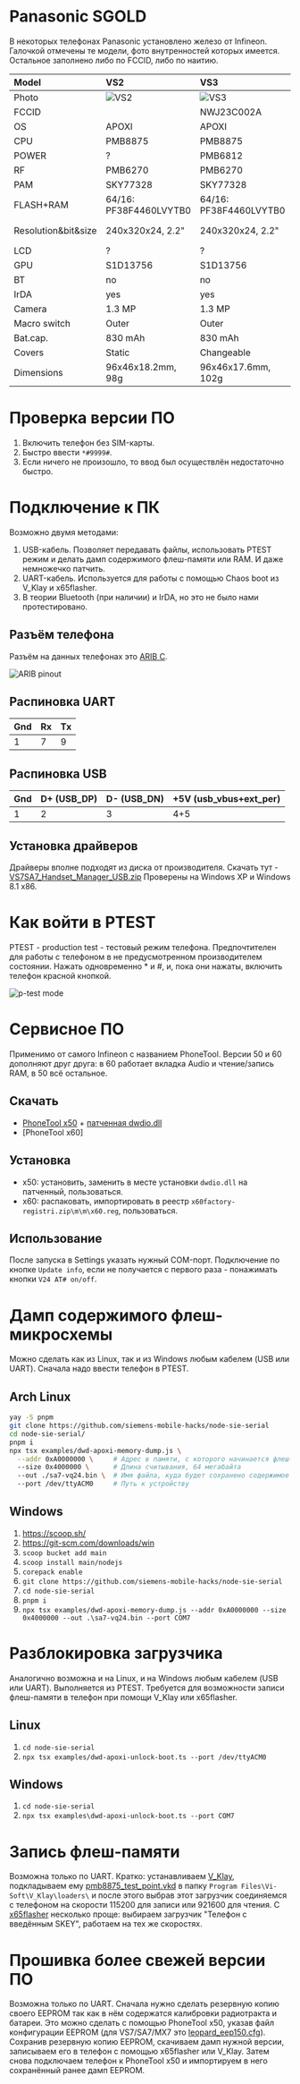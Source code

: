 # Panasonic SGOLD

В некоторых телефонах Panasonic установлено железо от Infineon.
Галочкой отмечены те модели, фото внутренностей которых имеется. Остальное заполнено либо по FCCID, либо по наитию.

| Model               | VS2                    | VS3                    | VS6                    | VS7 ☑                       | SA6                    | SA7 ☑                       | MX6                    | MX7                         |
|:--------------------|:-----------------------|:-----------------------|:-----------------------|:----------------------------|:-----------------------|:----------------------------|:-----------------------|:----------------------------|
| Photo               | ![VS2](img/vs2.png)    | ![VS3](img/vs3.png)    | ![VS6](img/vs6.png)    | ![VS7](img/vs7.png)         | ![SA6](img/sa6.png)    | ![SA7](img/sa7.png)         | ![MX6](img/mx6.png)    | ![MX7](img/mx7.png)         |
| FCCID               |                        | NWJ23C002A             |                        | NWJ26C001A                  |                        |                             |                        |                             |
| OS                  | APOXI                  | APOXI                  | APOXI                  | APOXI                       | APOXI                  | APOXI                       | APOXI                  | APOXI                       |
| CPU                 | PMB8875                | PMB8875                | PMB8875                | PMB8875                     | PMB8875                | PMB8875                     | PMB8875                | PMB8875                     |
| POWER               | ?                      | PMB6812                | ?                      | PMB6811                     | ?                      | PMB6811                     | ?                      | PMB6811                     |
| RF                  | PMB6270                | PMB6270                | PMB6270                | PMB6270                     | PMB6270                | PMB6270                     | PMB6270                | PMB6270                     |
| PAM                 | SKY77328               | SKY77328               | SKY77328               | SKY77328                    | SKY77328               | SKY77328                    | SKY77328               | SKY77328                    |
| FLASH+RAM           | 64/16: PF38F4460LVYTB0 | 64/16: PF38F4460LVYTB0 | 64/16: PF38F4460LVYTB0 | 64/16: PF38F4460LVYTB0      | 64/16: PF38F4460LVYTB0 | 64/16: PF38F4460LVYTB0      | 64/16: PF38F4460LVYTB0 | 64/16: PF38F4460LVYTB0      |
| Resolution&bit&size | 240x320x24, 2.2"       | 240x320x24, 2.2"       | 240x320x24, 2.2"       | 240x320x24, 2.5" & 96x64x12 | 240x320x24, 2.2"       | 240x320x24, 2.5" & 96x64x12 | 240x320x24, 2.2"       | 240x320x24, 2.5" & 96x64x12 |
| LCD                 | ?                      | ?                      | ?                      | ?                           | ?                      | ?                           | ?                      | ?                           |
| GPU                 | S1D13756               | S1D13756               | S1D13756               | S1D13756                    | S1D13756               | S1D13756                    | S1D13756               | S1D13756                    |
| BT                  | no                     | no                     | PMB8761                | PMB8761                     | no                     | PMB8761                     | no                     | PMB8761                     |
| IrDA                | yes                    | yes                    | yes                    | yes                         | yes                    | yes                         | yes                    | yes                         |
| Camera              | 1.3 MP                 | 1.3 MP                 | 2.0 MP                 | 2.0 MP                      | 1.3 MP                 | 2.0 MP                      | 1.3 MP                 | 2.0 MP                      |
| Macro switch        | Outer                  | Outer                  | Inner                  | Inner                       | Outer                  | Inner                       | Outer                  | Inner                       |
| Bat.cap.            | 830 mAh                | 830 mAh                | 830 mAh                | 830 mAh                     | 1660 mAh               | 1660 mAh                    | 1660 mAh               | 1660 mAh                    |
| Covers              | Static                 | Changeable             | Static                 | Changeable                  | Static                 | Static                      | Changeable             | Changeable                  |
| Dimensions          | 96x46x18.2mm, 98g      | 96x46x17.6mm, 102g     | 96x46x21mm, 101g       | 102x51x18.8mm, 113g         | 96x47x25mm, 127g       | 102x53x26mm, 140g           | 96x46x26mm, 130g       | 102x51x26mm, 144g           |

# Проверка версии ПО
1. Включить телефон без SIM-карты.
2. Быстро ввести `*#9999#`.
3. Если ничего не произошло, то ввод был осуществлён недостаточно быстро.

# Подключение к ПК
Возможно двумя методами:
1. USB-кабель. Позволяет передавать файлы, использовать PTEST режим и делать дамп содержимого флеш-памяти или RAM. И даже немножечко патчить.
2. UART-кабель. Используется для работы с помощью Chaos boot из V_Klay и x65flasher.
3. В теории Bluetooth (при наличии) и IrDA, но это не было нами протестировано.

## Разъём телефона
Разъём на данных телефонах это [ARIB C](https://www.arib.or.jp/english/html/overview/doc/STD-T63V13_30/3_T12/ARIB-TR-T12/R99/27/A27A01-330.pdf).

![ARIB pinout](img/pinout.png)

## Распиновка UART
| Gnd | Rx | Tx |
|-----|----|----|
| 1   | 7  | 9  |

## Распиновка USB
| Gnd | D+ (USB_DP) | D- (USB_DN) | +5V (usb_vbus+ext_per) |
|-----|-------------|-------------|------------------------|
| 1   | 2           | 3           | 4+5                    |

## Установка драйверов
Драйверы вполне подходят из диска от производителя. Скачать тут - [VS7SA7_Handset_Manager_USB.zip](https://fw.fasoley.net/?file=panasonic/VS7SA7_Handset_Manager_USB.zip)
Проверены на Windows XP и Windows 8.1 x86.

# Как войти в PTEST
PTEST - production test - тестовый режим телефона. Предпочтителен для работы с телефоном в не предусмотренном производителем состоянии.
Нажать одновременно * и #, и, пока они нажаты, включить телефон красной кнопкой.

![p-test mode](img/ptest.png)

# Сервисное ПО
Применимо от самого Infineon с названием PhoneTool. Версии 50 и 60 дополняют друг друга: в 60 работает вкладка Audio и чтение/запись RAM, в 50 всё остальное.

## Скачать
- [PhoneTool x50](https://fw.fasoley.net/?file=panasonic/phonetool/PhoneTool%2050_setup.exe) + [патченная dwdio.dll](https://fw.fasoley.net/?file=panasonic/phonetool/dwdio.dll)
- [PhoneTool x60]

## Установка
- x50: установить, заменить в месте установки `dwdio.dll` на патченный, пользоваться.
- x60: распаковать, импортировать в реестр `x60factory-registri.zip\m\m\x60.reg`, пользоваться.

## Использование
После запуска в Settings указать нужный COM-порт.
Подключение по кнопке `Update info`, если не получается с первого раза - понажимать кнопки `V24 AT# on/off`.

# Дамп содержимого флеш-микросхемы
Можно сделать как из Linux, так и из Windows любым кабелем (USB или UART).
Сначала надо ввести телефон в PTEST.

## Arch Linux
```bash
yay -S pnpm
git clone https://github.com/siemens-mobile-hacks/node-sie-serial
cd node-sie-serial/
pnpm i
npx tsx examples/dwd-apoxi-memory-dump.js \
  --addr 0xA0000000 \     # Адрес в памяти, с которого начинается флеш-память устройства
  --size 0x4000000 \      # Длина считывания, 64 мегабайта
  --out ./sa7-vq24.bin \  # Имя файла, куда будет сохранено содержимое
  --port /dev/ttyACM0     # Путь к устройству
```

## Windows
1. https://scoop.sh/
2. https://git-scm.com/downloads/win
3. `scoop bucket add main`
4. `scoop install main/nodejs`
5. `corepack enable`
6. `git clone https://github.com/siemens-mobile-hacks/node-sie-serial`
7. `cd node-sie-serial`
8. `pnpm i`
9. `npx tsx examples/dwd-apoxi-memory-dump.js --addr 0xA0000000 --size 0x4000000 --out .\sa7-vq24.bin --port COM7`

# Разблокировка загрузчика
Аналогично возможна и на Linux, и на Windows любым кабелем (USB или UART).
Выполняется из PTEST.
Требуется для возможности записи флеш-памяти в телефон при помощи V_Klay или x65flasher.

## Linux
1. `cd node-sie-serial`
2. `npx tsx examples/dwd-apoxi-unlock-boot.ts --port /dev/ttyACM0`

## Windows
1. `cd node-sie-serial`
2. `npx tsx examples\dwd-apoxi-unlock-boot.ts --port COM7`

# Запись флеш-памяти
Возможна только по UART.
Кратко: устанавливаем [V_Klay](https://fw.fasoley.net/?file=panasonic/v_klay_setup.zip), подкладываем ему [pmb8875_test_point.vkd](https://fw.fasoley.net/?file=panasonic/pmb8875_test_point.vkd) в папку `Program Files\Vi-Soft\V_Klay\loaders\` и после этого выбрав этот загрузчик соединяемся с телефоном на скорости 115200 для записи или 921600 для чтения.
С [x65flasher](https://fw.fasoley.net/?file=panasonic/x65Flasher-2103.rar) несколько проще: выбираем загрузчик "Телефон с введённым SKEY", работаем на тех же скоростях.

# Прошивка более свежей версии ПО
Возможна только по UART.
Сначала нужно сделать резервную копию своего EEPROM так как в нём содержатся калибровки радиотракта и батареи. Это можно сделать с помощью PhoneTool x50, указав файл конфигурации EEPROM (для VS7/SA7/MX7 это [leopard_eep150.cfg](https://fw.fasoley.net/?file=panasonic/eeprom/leopard_eep150.cfg)).
Сохранив резервную копию EEPROM, скачиваем дамп нужной версии, записываем его в телефон с помощью x65flasher или V_Klay.
Затем снова подключаем телефон к PhoneTool x50 и импортируем в него сохранённый ранее дамп EEPROM.
